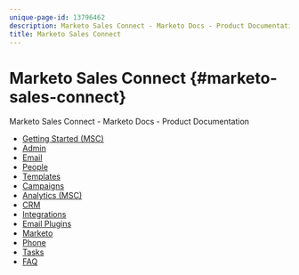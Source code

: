 ```yaml
---
unique-page-id: 13796462
description: Marketo Sales Connect - Marketo Docs - Product Documentation
title: Marketo Sales Connect
---
```


# Marketo Sales Connect {#marketo-sales-connect}

Marketo Sales Connect - Marketo Docs - Product Documentation

* [Getting Started (MSC)](marketo-sales-connect/getting-started-(msc).md)
* [Admin](marketo-sales-connect/admin.md)
* [Email](marketo-sales-connect/email.md)
* [People](marketo-sales-connect/people.md)
* [Templates](marketo-sales-connect/templates.md)
* [Campaigns](marketo-sales-connect/campaigns.md)
* [Analytics (MSC)](marketo-sales-connect/analytics-(msc).md)
* [CRM](marketo-sales-connect/crm.md)
* [Integrations](marketo-sales-connect/integrations.md)
* [Email Plugins](marketo-sales-connect/email-plugins.md)
* [Marketo](marketo-sales-connect/marketo.md)
* [Phone](marketo-sales-connect/phone.md)
* [Tasks](marketo-sales-connect/tasks.md)
* [FAQ](marketo-sales-connect/faq.md)

